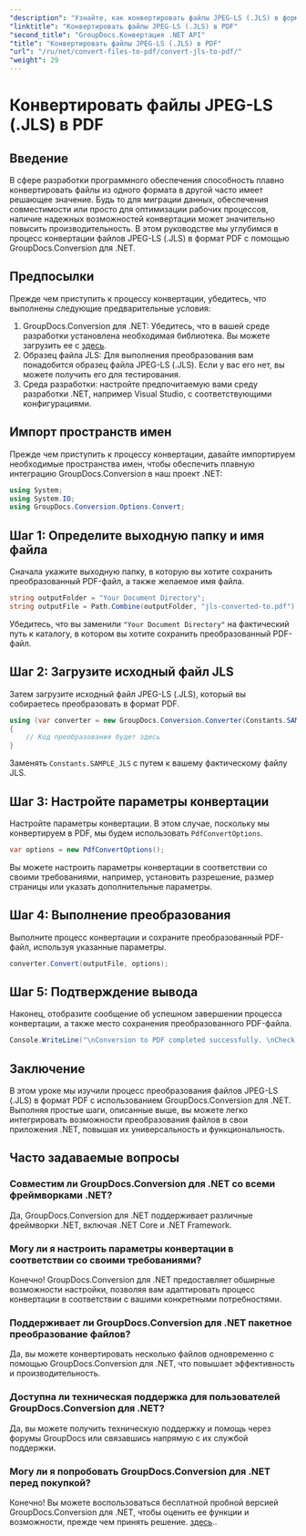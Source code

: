 ```yaml
---
"description": "Узнайте, как конвертировать файлы JPEG-LS (.JLS) в формат PDF без усилий с помощью GroupDocs.Conversion для .NET. Расширьте свои возможности конвертации файлов."
"linktitle": "Конвертировать файлы JPEG-LS (.JLS) в PDF"
"second_title": "GroupDocs.Конвертация .NET API"
"title": "Конвертировать файлы JPEG-LS (.JLS) в PDF"
"url": "/ru/net/convert-files-to-pdf/convert-jls-to-pdf/"
"weight": 29
---
```


# Конвертировать файлы JPEG-LS (.JLS) в PDF

## Введение
В сфере разработки программного обеспечения способность плавно конвертировать файлы из одного формата в другой часто имеет решающее значение. Будь то для миграции данных, обеспечения совместимости или просто для оптимизации рабочих процессов, наличие надежных возможностей конвертации может значительно повысить производительность. В этом руководстве мы углубимся в процесс конвертации файлов JPEG-LS (.JLS) в формат PDF с помощью GroupDocs.Conversion для .NET.
## Предпосылки
Прежде чем приступить к процессу конвертации, убедитесь, что выполнены следующие предварительные условия:
1. GroupDocs.Conversion для .NET: Убедитесь, что в вашей среде разработки установлена необходимая библиотека. Вы можете загрузить ее с [здесь](https://releases.groupdocs.com/conversion/net/).
2. Образец файла JLS: Для выполнения преобразования вам понадобится образец файла JPEG-LS (.JLS). Если у вас его нет, вы можете получить его для тестирования.
3. Среда разработки: настройте предпочитаемую вами среду разработки .NET, например Visual Studio, с соответствующими конфигурациями.

## Импорт пространств имен
Прежде чем приступить к процессу конвертации, давайте импортируем необходимые пространства имен, чтобы обеспечить плавную интеграцию GroupDocs.Conversion в наш проект .NET:
```csharp
using System;
using System.IO;
using GroupDocs.Conversion.Options.Convert;
```

## Шаг 1: Определите выходную папку и имя файла
Сначала укажите выходную папку, в которую вы хотите сохранить преобразованный PDF-файл, а также желаемое имя файла.
```csharp
string outputFolder = "Your Document Directory";
string outputFile = Path.Combine(outputFolder, "jls-converted-to.pdf");
```
Убедитесь, что вы заменили `"Your Document Directory"` на фактический путь к каталогу, в котором вы хотите сохранить преобразованный PDF-файл.
## Шаг 2: Загрузите исходный файл JLS
Затем загрузите исходный файл JPEG-LS (.JLS), который вы собираетесь преобразовать в формат PDF.
```csharp
using (var converter = new GroupDocs.Conversion.Converter(Constants.SAMPLE_JLS))
{
    // Код преобразования будет здесь
}
```
Заменять `Constants.SAMPLE_JLS` с путем к вашему фактическому файлу JLS.
## Шаг 3: Настройте параметры конвертации
Настройте параметры конвертации. В этом случае, поскольку мы конвертируем в PDF, мы будем использовать `PdfConvertOptions`.
```csharp
var options = new PdfConvertOptions();
```
Вы можете настроить параметры конвертации в соответствии со своими требованиями, например, установить разрешение, размер страницы или указать дополнительные параметры.
## Шаг 4: Выполнение преобразования
Выполните процесс конвертации и сохраните преобразованный PDF-файл, используя указанные параметры.
```csharp
converter.Convert(outputFile, options);
```
## Шаг 5: Подтверждение вывода
Наконец, отобразите сообщение об успешном завершении процесса конвертации, а также место сохранения преобразованного PDF-файла.
```csharp
Console.WriteLine("\nConversion to PDF completed successfully. \nCheck output in {0}", outputFolder);
```

## Заключение
В этом уроке мы изучили процесс преобразования файлов JPEG-LS (.JLS) в формат PDF с использованием GroupDocs.Conversion для .NET. Выполняя простые шаги, описанные выше, вы можете легко интегрировать возможности преобразования файлов в свои приложения .NET, повышая их универсальность и функциональность.
## Часто задаваемые вопросы
### Совместим ли GroupDocs.Conversion для .NET со всеми фреймворками .NET?
Да, GroupDocs.Conversion для .NET поддерживает различные фреймворки .NET, включая .NET Core и .NET Framework.
### Могу ли я настроить параметры конвертации в соответствии со своими требованиями?
Конечно! GroupDocs.Conversion для .NET предоставляет обширные возможности настройки, позволяя вам адаптировать процесс конвертации в соответствии с вашими конкретными потребностями.
### Поддерживает ли GroupDocs.Conversion для .NET пакетное преобразование файлов?
Да, вы можете конвертировать несколько файлов одновременно с помощью GroupDocs.Conversion для .NET, что повышает эффективность и производительность.
### Доступна ли техническая поддержка для пользователей GroupDocs.Conversion для .NET?
Да, вы можете получить техническую поддержку и помощь через форумы GroupDocs или связавшись напрямую с их службой поддержки.
### Могу ли я попробовать GroupDocs.Conversion для .NET перед покупкой?
Конечно! Вы можете воспользоваться бесплатной пробной версией GroupDocs.Conversion для .NET, чтобы оценить ее функции и возможности, прежде чем принять решение. [здесь](https://releases.groupdocs.com/conversion/net/)..